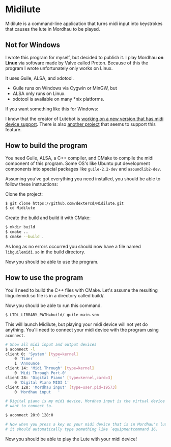 # Midilute

Midilute is a command-line application that turns midi input into keystrokes
that causes the lute in Mordhau to be played.

## Not for Windows

I wrote this program for myself, but decided to publish it. I play Mordhau **on
Linux** via software made by Valve called Proton. Because of this the program I
wrote unfortunately only works on Linux.

It uses Guile, ALSA, and xdotool.

* Guile runs on Windows via Cygwin or MinGW, but 
* ALSA only runs on Linux.
* xdotool is available on many \*nix platforms.

If you want something like this for Windows:

I know that the creator of Lutebot is [working on a new version that has midi device support](https://mordhau.com/forum/topic/13519/mordhau-lute-bot/?page=10#c182).
There is also [another project](https://github.com/Pygex/LuteController) that seems to support this feature.

## How to build the program

You need Guile, ALSA, a C++ compiler, and CMake to compile the midi component
of this program. Some OS's like Ubuntu put development components into special
packages like `guile-2.2-dev` and `asoundlib2-dev`.

Assuming you've got everything you need installed, you should be able to follow
these instructions:

Clone the project:

```sh
$ git clone https://github.com/dextercd/Midilute.git
$ cd Midilute
```

Create the build and build it with CMake:

```sh
$ mkdir build
$ cmake ..
$ cmake --build .
```

As long as no errors occurred you should now have a file named
`libguilemidi.so` in the build directory.

Now you should be able to use the program.

## How to use the program

You'll need to build the C++ files with CMake. Let's assume the resulting
libguilemidi.so file is in a directory called build/.

Now you should be able to run this command.

```
$ LTDL_LIBRARY_PATH=build/ guile main.scm
```

This will launch Midilute, but playing your midi device will not yet do
anything. You'll need to connect your midi device with the program using
`aconnect`.

```sh
# Show all midi input and output devices
$ aconnect -l
client 0: 'System' [type=kernel]
    0 'Timer           '
    1 'Announce        '
client 14: 'Midi Through' [type=kernel]
    0 'Midi Through Port-0'
client 28: 'Digital Piano' [type=kernel,card=3]
    0 'Digital Piano MIDI 1'
client 128: 'Mordhau input' [type=user,pid=19573]
    0 'Mordhau input   '

# Digital piano is my midi device, Mordhau input is the virtual device that we
# want to connect to.

$ aconnect 28:0 128:0

# Now when you press a key on your midi device that is in Mordhau's lute range
# it should automatically type something like `equipmentcommand 16.
```

Now you should be able to play the Lute with your midi device!
